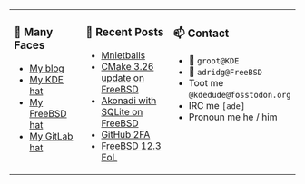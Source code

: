 
<table><tr>
  
<td valign="top" width="30%">
  
### 🙋 Many Faces

- [My blog](https://euroquis.nl/bobulate/)
- [My KDE hat](https://invent.kde.org/adridg)
- [My FreeBSD hat](https://wiki.freebsd.org/AdriaanDeGroot)
- [My GitLab hat](https://gitlab.com/adriaandegroot)
</td>

<td valign="top" width="40%">
  
### 💬 Recent Posts

<!-- BLOG-POST-LIST:START -->
- [Mnietballs](https://euroquis.nl//blabla/2023/04/28/mnietballs.html)
- [CMake 3.26 update on FreeBSD](https://euroquis.nl//freebsd/2023/04/25/cmake.html)
- [Akonadi with SQLite on FreeBSD](https://euroquis.nl//freebsd/2023/04/24/akonadi.html)
- [GitHub 2FA](https://euroquis.nl//blabla/2023/03/21/github.html)
- [FreeBSD 12.3 EoL](https://euroquis.nl//freebsd/2023/03/12/freebsd.html)
<!-- BLOG-POST-LIST:END -->
</td>

<td valign="top" width="30%">
  
### 📫 Contact

- 📧 `groot@KDE`
- 📧 `adridg@FreeBSD`
- Toot me `@kdedude@fosstodon.org`
- IRC me `[ade]`
- Pronoun me he / him
</td>

</tr></table>
